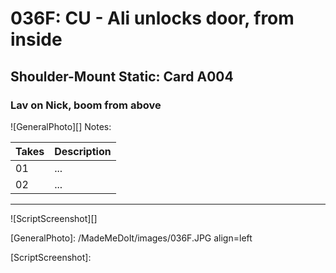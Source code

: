# 036F: CU - Ali unlocks door, from inside

## Shoulder-Mount Static: Card A004

### Lav on Nick, boom from above

![GeneralPhoto][]
Notes: 

| Takes | Description |
|:---|:----|
| 01 | ... |
| 02 | ... |

----

![ScriptScreenshot][]


[GeneralPhoto]:  /MadeMeDoIt/images/036F.JPG align=left

[ScriptScreenshot]: 